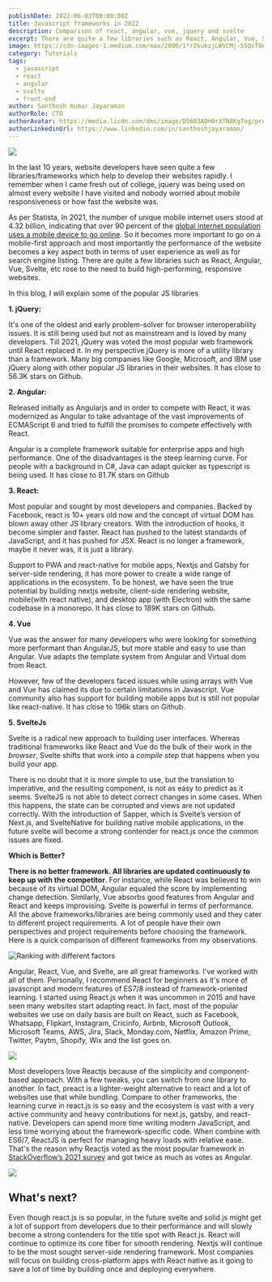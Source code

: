 ```yaml
---
publishDate: 2022-06-03T00:00:00Z
title: Javascript frameworks in 2022
description: Comparison of react, angular, vue, jquery and svelte
excerpt: There are quite a few libraries such as React, Angular, Vue, Svelte, etc rose to the need to build high-performing, responsive websites.In this blog, I will explain some of the popular JS libraries
image: https://cdn-images-1.medium.com/max/2000/1*r2kukzjLWVCMj-S5QcT0AQ.png
category: Tutorials
tags:
  - javascript
  - react
  - angular
  - svelte
  - front-end
author: Santhosh Kumar Jayaraman
authorRole: CTO
authorAvatar: https://media.licdn.com/dms/image/D5603AQH0rXfN8KgTog/profile-displayphoto-shrink_800_800/0/1677514970547?e=1685577600&v=beta&t=U03V2igwr8D4-ooJzpq-HMorH5lNye-kpBwqd_ZB4JM
authorLinkedinUrl: https://www.linkedin.com/in/santhoshjayaraman/
---
```


![](https://cdn-images-1.medium.com/max/2000/1*r2kukzjLWVCMj-S5QcT0AQ.png)

In the last 10 years, website developers have seen quite a few libraries/frameworks which help to develop their websites rapidly. I remember when I came fresh out of college, jquery was being used on almost every website I have visited and nobody worried about mobile responsiveness or how fast the website was. <br/>

As per Statista, In 2021, the number of unique mobile internet users stood at 4.32 billion, indicating that over 90 percent of the [global internet population uses a mobile device to go online](https://www.statista.com/statistics/617136/digital-population-worldwide/). So it becomes more important to go on a mobile-first approach and most importantly the performance of the website becomes a key aspect both in terms of user experience as well as for search engine listing. There are quite a few libraries such as React, Angular, Vue, Svelte, etc rose to the need to build high-performing, responsive websites.

In this blog, I will explain some of the popular JS libraries
&nbsp;
&nbsp;

**1. jQuery:**

It's one of the oldest and early problem-solver for browser interoperability issues. It is still being used but not as mainstream and is loved by many developers. Till 2021, jQuery was voted the most popular web framework until React replaced it. In my perspective jQuery is more of a utility library than a framework. Many big companies like Google, Microsoft, and IBM use jQuery along with other popular JS libraries in their websites. It has close to 56.3K stars on Github.

**2. Angular:**

Released initially as Angularjs and in order to compete with React, it was modernized as Angular to take advantage of the vast improvements of ECMAScript 6 and tried to fulfill the promises to compete effectively with React.

Angular is a complete framework suitable for enterprise apps and high performance. One of the disadvantages is the steep learning curve. For people with a background in C#, Java can adapt quicker as typescript is being used. It has close to 81.7K stars on Github

**3. React:**

Most popular and sought by most developers and companies. Backed by Facebook, react is 10+ years old now and the concept of virtual DOM has blown away other JS library creators. With the introduction of hooks, it become simpler and faster. React has pushed to the latest standards of JavaScript, and it has pushed for JSX. React is no longer a framework, maybe it never was, it is just a library.

Support to PWA and react-native for mobile apps, Nextjs and Gatsby for server-side rendering, it has more power to create a wide range of applications in the ecosystem. To be honest, we have seen the true potential by building nextjs website, client-side rendering website, mobile(with react native), and desktop app (with Electron) with the same codebase in a monorepo. It has close to 189K stars on Github.

**4. Vue**

Vue was the answer for many developers who were looking for something more performant than AngularJS, but more stable and easy to use than Angular. Vue adapts the template system from Angular and Virtual dom from React.

However, few of the developers faced issues while using arrays with Vue and Vue has claimed its due to certain limitations in Javascript. Vue community also has support for building mobile apps but is still not popular like react-native. It has close to 196k stars on Github.

**5. SvelteJs**

Svelte is a radical new approach to building user interfaces. Whereas traditional frameworks like React and Vue do the bulk of their work in the _browser_, Svelte shifts that work into a _compile step_ that happens when you build your app.

There is no doubt that it is more simple to use, but the translation to imperative, and the resulting component, is not as easy to predict as it seems. SvelteJS is not able to detect correct changes in some cases. When this happens, the state can be corrupted and views are not updated correctly. With the introduction of Sapper, which is Svelte’s version of Next.js, and SvelteNative for building native mobile applications, in the future svelte will become a strong contender for react.js once the common issues are fixed.

**Which is Better?**

**There is no better framework. All libraries are updated continuously to keep up with the competitor**. For instance, while React was believed to win because of its virtual DOM, Angular equaled the score by implementing change detection. Similarly, Vue absorbs good features from Angular and React and keeps improvising. Svelte is powerful in terms of performance. All the above frameworks/libraries are being commonly used and they cater to different project requirements. A lot of people have their own perspectives and project requirements before choosing the framework. Here is a quick comparison of different frameworks from my observations.

![Ranking with different factors](https://cdn-images-1.medium.com/max/2136/1*VhLCX9E-ebYhZm0PTJ5Xeg.png)

Angular, React, Vue, and Svelte, are all great frameworks. I’ve worked with all of them. Personally, I recommend React for beginners as it's more of javascript and modern features of ES7/8 instead of framework-oriented learning. I started using React.js when it was uncommon in 2015 and have seen many websites start adapting react. In fact, most of the popular websites we use on daily basis are built on React, such as Facebook, Whatsapp, Flipkart, Instagram, Cricinfo, Airbnb, Microsoft Outlook, Microsoft Teams, AWS, Jira, Slack, Monday.com, Netflix, Amazon Prime, Twitter, Paytm, Shopify, Wix and the list goes on.

![](https://cdn-images-1.medium.com/max/2000/1*NIArafTyMpo-93DpH_NLMA.png)

Most developers love Reactjs because of the simplicity and component-based approach. With a few tweaks, you can switch from one library to another. In fact, preact is a lighter-weight alternative to react and a lot of websites use that while bundling. Compare to other frameworks, the learning curve in react.js is so easy and the ecosystem is vast with a very active community and heavy contributions for next.js, gatsby, and react-native. Developers can spend more time writing modern JavaScript, and less time worrying about the framework-specific code. When combine with ES6/7, ReactJS is perfect for managing heavy loads with relative ease. That's the reason why Reactjs voted as the most popular framework in [StackOverflow’s 2021 survey](https://insights.stackoverflow.com/survey/2021#most-popular-technologies-webframe) and got twice as much as votes as Angular.

![](https://cdn-images-1.medium.com/max/5224/1*Twa7KP-RK8N_CD_e7vV-zw.png)

## What's next?

Even though react.js is so popular, in the future svelte and solid.js might get a lot of support from developers due to their performance and will slowly become a strong contenders for the title spot with React.js. React will continue to optimize its core fiber for smooth rendering. Nextjs will continue to be the most sought server-side rendering framework. Most companies will focus on building cross-platform apps with React native as it going to save a lot of time by building once and deploying everywhere.
